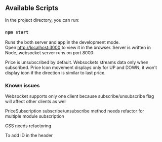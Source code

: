 ## Available Scripts

In the project directory, you can run:

### `npm start`

Runs the both server and app in the development mode.\
Open [http://localhost:3000](http://localhost:3000) to view it in the browser.
Server is written in Node, websocket server runs on port 8000

Price is unsubscribed by default. Websockets streams data only when subscribed.
Price Icon movement displays only for UP and DOWN, it won't display icon if the direction
is similar to last price.

### Known issues

Websocket supports only one client because subscribe/unsubscribe flag will affect other
clients as well

PriceSubscription subscribe/unsubscribe method needs refactor for multiple module 
subscription

CSS needs refactoring

To add ID in the header

